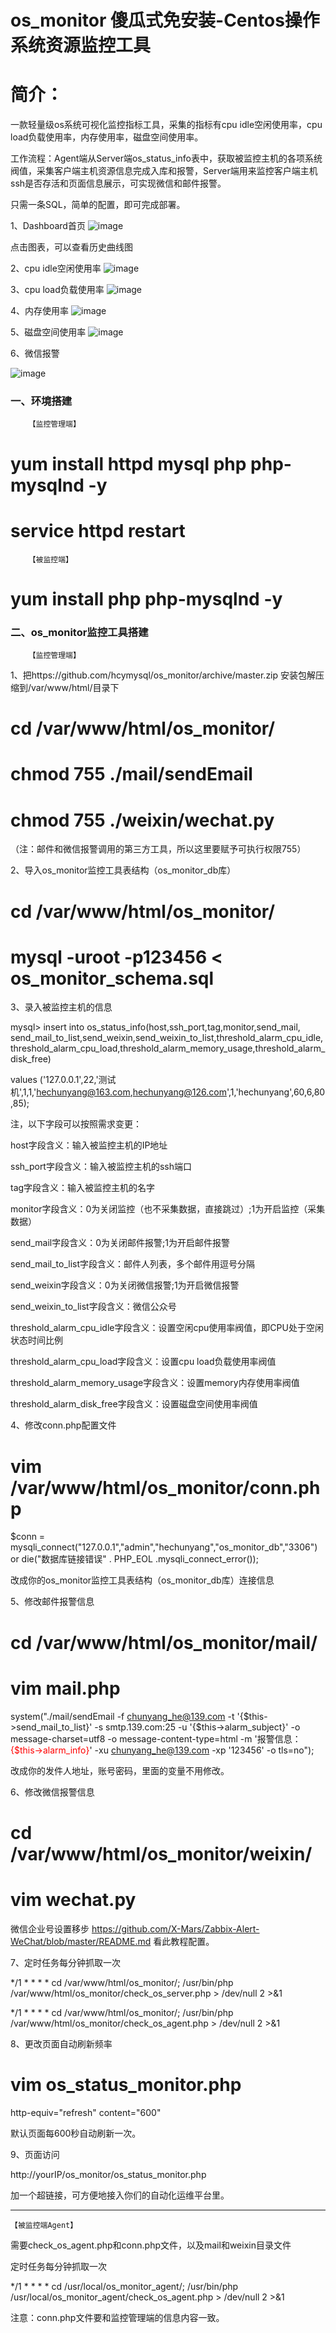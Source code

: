 # os_monitor 傻瓜式免安装-Centos操作系统资源监控工具
# 简介：
一款轻量级os系统可视化监控指标工具，采集的指标有cpu idle空闲使用率，cpu load负载使用率，内存使用率，磁盘空间使用率。

工作流程：Agent端从Server端os_status_info表中，获取被监控主机的各项系统阀值，采集客户端主机资源信息完成入库和报警，Server端用来监控客户端主机ssh是否存活和页面信息展示，可实现微信和邮件报警。

只需一条SQL，简单的配置，即可完成部署。


1、Dashboard首页
![image](https://raw.githubusercontent.com/hcymysql/os_monitor/master/demo_image/os_monitor_1.png)


点击图表，可以查看历史曲线图

2、cpu idle空闲使用率
![image](https://raw.githubusercontent.com/hcymysql/os_monitor/master/demo_image/os_monitor_2.png)


3、cpu load负载使用率
![image](https://raw.githubusercontent.com/hcymysql/os_monitor/master/demo_image/os_monitor_3.png)


4、内存使用率
![image](https://raw.githubusercontent.com/hcymysql/os_monitor/master/demo_image/os_monitor_4.png)


5、磁盘空间使用率
![image](https://raw.githubusercontent.com/hcymysql/os_monitor/master/demo_image/os_monitor_5.png)

6、微信报警

![image](https://raw.githubusercontent.com/hcymysql/os_monitor/master/demo_image/os_monitor_6.jpg)


### 一、环境搭建
        【监控管理端】
# yum install httpd mysql php php-mysqlnd -y
# service httpd restart

        【被监控端】
# yum install php php-mysqlnd -y

### 二、os_monitor监控工具搭建

        【监控管理端】
       
1、把https://github.com/hcymysql/os_monitor/archive/master.zip
安装包解压缩到/var/www/html/目录下

# cd /var/www/html/os_monitor/

# chmod 755 ./mail/sendEmail 

# chmod 755 ./weixin/wechat.py

（注：邮件和微信报警调用的第三方工具，所以这里要赋予可执行权限755）


2、导入os_monitor监控工具表结构（os_monitor_db库）

# cd  /var/www/html/os_monitor/

# mysql  -uroot  -p123456  <  os_monitor_schema.sql


3、录入被监控主机的信息

mysql> insert  into os_status_info(host,ssh_port,tag,monitor,send_mail,
send_mail_to_list,send_weixin,send_weixin_to_list,threshold_alarm_cpu_idle,
threshold_alarm_cpu_load,threshold_alarm_memory_usage,threshold_alarm_disk_free) 

values ('127.0.0.1',22,'测试机',1,1,'hechunyang@163.com,hechunyang@126.com',1,'hechunyang',60,6,80,85);

注，以下字段可以按照需求变更：

host字段含义：输入被监控主机的IP地址

ssh_port字段含义：输入被监控主机的ssh端口

tag字段含义：输入被监控主机的名字

monitor字段含义：0为关闭监控（也不采集数据，直接跳过）;1为开启监控（采集数据）

send_mail字段含义：0为关闭邮件报警;1为开启邮件报警

send_mail_to_list字段含义：邮件人列表，多个邮件用逗号分隔

send_weixin字段含义：0为关闭微信报警;1为开启微信报警

send_weixin_to_list字段含义：微信公众号

threshold_alarm_cpu_idle字段含义：设置空闲cpu使用率阀值，即CPU处于空闲状态时间比例

threshold_alarm_cpu_load字段含义：设置cpu load负载使用率阀值

threshold_alarm_memory_usage字段含义：设置memory内存使用率阀值

threshold_alarm_disk_free字段含义：设置磁盘空间使用率阀值


4、修改conn.php配置文件

# vim /var/www/html/os_monitor/conn.php

$conn = mysqli_connect("127.0.0.1","admin","hechunyang","os_monitor_db","3306") or die("数据库链接错误" . PHP_EOL 
.mysqli_connect_error());

改成你的os_monitor监控工具表结构（os_monitor_db库）连接信息


5、修改邮件报警信息

# cd /var/www/html/os_monitor/mail/
# vim mail.php

system("./mail/sendEmail -f chunyang_he@139.com -t '{$this->send_mail_to_list}' -s 
smtp.139.com:25 -u '{$this->alarm_subject}' -o message-charset=utf8 -o message-content-type=html -m '报警信息：<br><font 
color='#FF0000'>{$this->alarm_info}</font>' -xu chunyang_he@139.com -xp 
'123456' -o tls=no");

改成你的发件人地址，账号密码，里面的变量不用修改。


6、修改微信报警信息

# cd /var/www/html/os_monitor/weixin/
# vim wechat.py
微信企业号设置移步
https://github.com/X-Mars/Zabbix-Alert-WeChat/blob/master/README.md 看此教程配置。


7、定时任务每分钟抓取一次

*/1 * * * * cd /var/www/html/os_monitor/; /usr/bin/php /var/www/html/os_monitor/check_os_server.php > /dev/null 2 >&1

*/1 * * * * cd /var/www/html/os_monitor/; /usr/bin/php /var/www/html/os_monitor/check_os_agent.php > /dev/null 2 >&1


8、更改页面自动刷新频率

# vim os_status_monitor.php

http-equiv="refresh" content="600"

默认页面每600秒自动刷新一次。


9、页面访问

http://yourIP/os_monitor/os_status_monitor.php

加一个超链接，可方便地接入你们的自动化运维平台里。

--------------------------------------------------
    【被监控端Agent】

需要check_os_agent.php和conn.php文件，以及mail和weixin目录文件

定时任务每分钟抓取一次

*/1 * * * * cd /usr/local/os_monitor_agent/; /usr/bin/php /usr/local/os_monitor_agent/check_os_agent.php > /dev/null 2 >&1

注意：conn.php文件要和监控管理端的信息内容一致。

